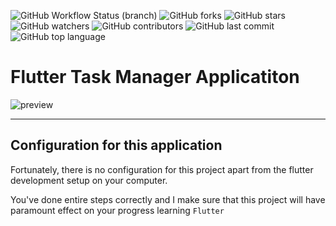 ![GitHub Workflow Status (branch)](https://img.shields.io/github/workflow/status/iamnijat/task-manager/Flutter%20CI/master)
![GitHub forks](https://img.shields.io/github/forks/iamnijat/task-manager)
![GitHub stars](https://img.shields.io/github/stars/iamnijat/task-manager)
![GitHub watchers](https://img.shields.io/github/watchers/iamnijat/task-manager)
![GitHub contributors](https://img.shields.io/github/contributors/iamnijat/task-manager)
![GitHub last commit](https://img.shields.io/github/last-commit/iamnijat/task-manager)
![GitHub top language](https://img.shields.io/github/languages/top/iamnijat/task-manager)

# Flutter Task Manager Applicatiton

![preview](https://user-images.githubusercontent.com/42466886/140480241-c2ffdb22-24ba-4259-8ebb-94b8af690a91.png)


-------

## Configuration for this application

Fortunately, there is no configuration for this project apart from the flutter development setup on your computer.

You've done entire steps correctly and I make sure that this project will have paramount effect on your progress learning `Flutter`
